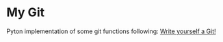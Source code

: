 # My Git

Pyton implementation of some git functions following: [Write yourself a Git!](https://wyag.thb.lt/)

